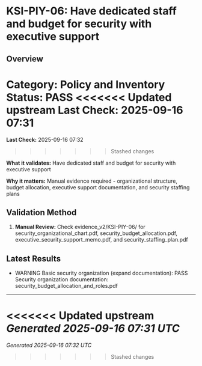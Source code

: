 # KSI-PIY-06: Have dedicated staff and budget for security with executive support

## Overview

**Category:** Policy and Inventory
**Status:** PASS
<<<<<<< Updated upstream
**Last Check:** 2025-09-16 07:31
=======
**Last Check:** 2025-09-16 07:32
>>>>>>> Stashed changes

**What it validates:** Have dedicated staff and budget for security with executive support

**Why it matters:** Manual evidence required - organizational structure, budget allocation, executive support documentation, and security staffing plans

## Validation Method

1. **Manual Review:** Check evidence_v2/KSI-PIY-06/ for security_organizational_chart.pdf, security_budget_allocation.pdf, executive_security_support_memo.pdf, and security_staffing_plan.pdf

## Latest Results

- WARNING Basic security organization (expand documentation): PASS Security organization documentation: security_budget_allocation_and_roles.pdf

---
<<<<<<< Updated upstream
*Generated 2025-09-16 07:31 UTC*
=======
*Generated 2025-09-16 07:32 UTC*
>>>>>>> Stashed changes
